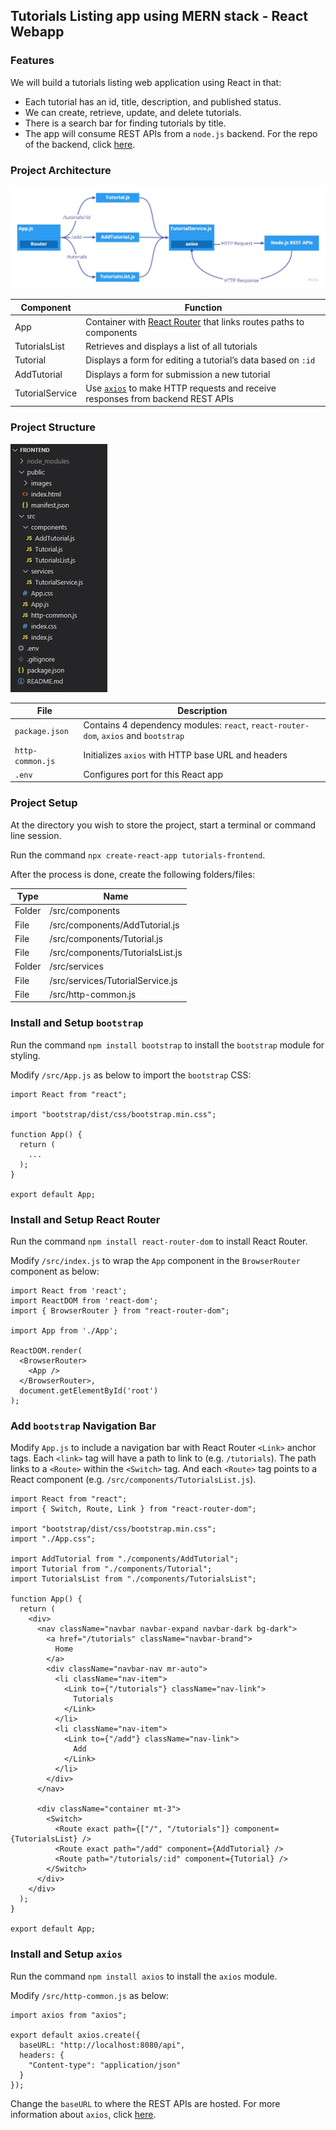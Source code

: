 ## Tutorials Listing app using MERN stack - React Webapp

### Features

We will build a tutorials listing web application using React in that:

- Each tutorial has an id, title, description, and published status.
- We can create, retrieve, update, and delete tutorials.
- There is a search bar for finding tutorials by title.
- The app will consume REST APIs from a `node.js` backend.  For the repo of the backend, click [here](https://github.com/hakngrow/mern_tutorials_backend).

### Project Architecture

![Project Architecture](/public/images/architecture.jpg)

| Component | Function |
| --- | --- |
| App | Container with [React Router](https://reactrouter.com/) that links routes paths to components |
| TutorialsList | Retrieves and displays a list of all tutorials |
| Tutorial | Displays a form for editing a tutorial’s data based on `:id` |
| AddTutorial | Displays a form for submission a new tutorial |
| TutorialService | Use [`axios`](https://www.npmjs.com/package/axios) to make HTTP requests and receive responses from backend REST APIs |

### Project Structure

![Project Structure](/public/images/structure.jpg)

| File | Description |
| --- | --- |
| `package.json` | Contains 4 dependency modules: `react`, `react-router-dom`, `axios` and `bootstrap` |
| `http-common.js` | Initializes `axios` with HTTP base URL and headers |
| `.env` | Configures port for this React app |

### Project Setup

At the directory you wish to store the project, start a terminal or command line session.

Run the command `npx create-react-app tutorials-frontend`.

After the process is done, create the following folders/files:

| Type | Name |
| --- | --- |
| Folder | /src/components |
| File | /src/components/AddTutorial.js |
| File | /src/components/Tutorial.js |
| File | /src/components/TutorialsList.js |
| Folder | /src/services |
| File | /src/services/TutorialService.js |
| File | /src/http-common.js |


### Install and Setup `bootstrap`

Run the command `npm install bootstrap` to install the `bootstrap` module for styling.

Modify `/src/App.js` as below to import the `bootstrap` CSS:

```
import React from "react";

import "bootstrap/dist/css/bootstrap.min.css";

function App() {
  return (
    ...
  );
}

export default App;
```

### Install and Setup React Router

Run the command `npm install react-router-dom` to install React Router.

Modify `/src/index.js` to wrap the `App` component in the `BrowserRouter` component as below:

```
import React from 'react';
import ReactDOM from 'react-dom';
import { BrowserRouter } from "react-router-dom";

import App from './App';

ReactDOM.render(
  <BrowserRouter>
    <App />
  </BrowserRouter>,
  document.getElementById('root')
);
```

### Add `bootstrap` Navigation Bar 

Modify `App.js` to include a navigation bar with React Router `<Link>` anchor tags.  Each `<link>` tag will have a path to link to (e.g. `/tutorials`).  The path links to a `<Route>` within the `<Switch>` tag. And each `<Route>` tag points to a React component (e.g. `/src/components/TutorialsList.js`).

```
import React from "react";
import { Switch, Route, Link } from "react-router-dom";

import "bootstrap/dist/css/bootstrap.min.css";
import "./App.css";

import AddTutorial from "./components/AddTutorial";
import Tutorial from "./components/Tutorial";
import TutorialsList from "./components/TutorialsList";

function App() {
  return (
    <div>
      <nav className="navbar navbar-expand navbar-dark bg-dark">
        <a href="/tutorials" className="navbar-brand">
          Home
        </a>
        <div className="navbar-nav mr-auto">
          <li className="nav-item">
            <Link to={"/tutorials"} className="nav-link">
              Tutorials
            </Link>
          </li>
          <li className="nav-item">
            <Link to={"/add"} className="nav-link">
              Add
            </Link>
          </li>
        </div>
      </nav>

      <div className="container mt-3">
        <Switch>
          <Route exact path={["/", "/tutorials"]} component={TutorialsList} />
          <Route exact path="/add" component={AddTutorial} />
          <Route path="/tutorials/:id" component={Tutorial} />
        </Switch>
      </div>
    </div>
  );
}

export default App;
```

### Install and Setup `axios`

Run the command `npm install axios` to install the `axios` module.

Modify `/src/http-common.js` as below:

```
import axios from "axios";

export default axios.create({
  baseURL: "http://localhost:8080/api",
  headers: {
    "Content-type": "application/json"
  }
});
```

Change the `baseURL` to where the REST APIs are hosted.  For more information about `axios`, click [here](https://axios-http.com/).















